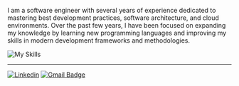 I am a software engineer with several years of experience dedicated to mastering best development practices, software architecture, and cloud environments. Over the past few years, I have been focused on expanding my knowledge by learning new programming languages and improving my skills in modern development frameworks and methodologies.

![My Skills](https://skillicons.dev/icons?i=aws,bash,docker,git,linux,kubernetes,mongodb,mysql,postgresql,nginx,rabbitmq,go,php,js,typescript,nestjs,nextjs,react)

<hr />

[![Linkedin](https://img.shields.io/badge/-pablosanches-blue?style=flat-square&logo=Linkedin&logoColor=white&link=https://www.linkedin.com/in/pablosanches/)](https://www.linkedin.com/in/pablosanches/)
[![Gmail Badge](https://img.shields.io/badge/-sanches.webmaster@gmail.com-006bed?style=flat-square&logo=Gmail&logoColor=white&link=mailto:sanches.webmaster@gmail.com)](mailto:sanches.webmaster@gmail.com)
